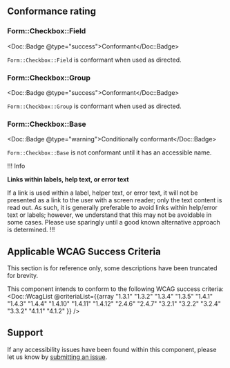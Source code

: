 ## Conformance rating

### Form::Checkbox::Field

<Doc::Badge @type="success">Conformant</Doc::Badge>

`Form::Checkbox::Field` is conformant when used as directed.

### Form::Checkbox::Group

<Doc::Badge @type="success">Conformant</Doc::Badge>

`Form::Checkbox::Group` is conformant when used as directed.

### Form::Checkbox::Base

<Doc::Badge @type="warning">Conditionally conformant</Doc::Badge>

`Form::Checkbox::Base` is not conformant until it has an accessible name.

!!! Info

**Links within labels, help text, or error text**

If a link is used within a label, helper text, or error text, it will not be presented as a link to the user with a screen reader; only the text content is read out. As such, it is generally preferable to avoid links within help/error text or labels; however, we understand that this may not be avoidable in some cases. Please use sparingly until a good known alternative approach is determined.
!!!

## Applicable WCAG Success Criteria

This section is for reference only, some descriptions have been truncated for brevity.

This component intends to conform to the following WCAG success criteria:
<Doc::WcagList @criteriaList={{array "1.3.1" "1.3.2" "1.3.4" "1.3.5" "1.4.1" "1.4.3" "1.4.4" "1.4.10" "1.4.11" "1.4.12" "2.4.6" "2.4.7" "3.2.1" "3.2.2" "3.2.4" "3.3.2" "4.1.1" "4.1.2" }} />

## Support

If any accessibility issues have been found within this component, please let us know by [submitting an issue](https://github.com/hashicorp/design-system/issues/new/choose).
